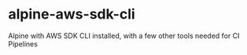 # alpine-aws-sdk-cli
Alpine with AWS SDK CLI installed, with a few other tools needed for CI Pipelines
